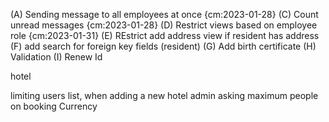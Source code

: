 
(A) Sending message to all employees at once {cm:2023-01-28}
(C) Count unread messages {cm:2023-01-28}
(D) Restrict views based on employee role {cm:2023-01-31}
(E) REstrict add address view if resident has address
(F) add search for foreign key fields (resident)
(G) Add birth certificate 
(H) Validation
(I) Renew Id


hotel

limiting users list, when adding a new hotel admin
asking maximum people on booking
Currency
